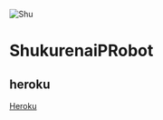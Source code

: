 ![Shu](https://telegra.ph/file/6513527f063c4f00a6806.jpg)
# ShukurenaiPRobot
## heroku
  [Heroku](heroku.com/deploy?template=https://gitHub.com/Sivatheking/ShukurenaiPRobot)
    

